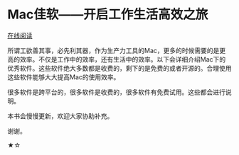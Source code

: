 # Mac佳软——开启工作生活高效之旅

[在线阅读](https://geekerhua.gitbooks.io/mac_good_soft/content/)

所谓工欲善其事，必先利其器，作为生产力工具的Mac，更多的时候需要的是更高的效率。不仅是工作中的效率，还有生活中的效率。以下会详细介绍Mac下的优秀软件。这些软件绝大多数都是收费的，剩下的是免费的或者开源的。合理使用这些软件能够大大提高Mac的使用效率。

很多软件是跨平台的，很多软件是收费的，很多软件有免费试用。这些都会进行说明。

本书会慢慢更新，欢迎大家协助补充。

谢谢。

★☆
